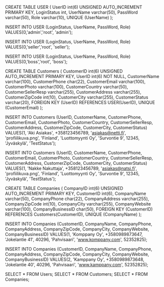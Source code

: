 CREATE TABLE USER (
UserID int(6) UNSIGNED AUTO_INCREMENT PRIMARY KEY,
LoginStatus int,
UserName varchar(50),
PassWord varchar(50),
Role varchar(10),
UNIQUE (UserName)
);

INSERT INTO USER (LoginStatus, UserName, PassWord, Role)
VALUES(0,'admin','root', 'admin');

INSERT INTO USER (LoginStatus, UserName, PassWord, Role)
VALUES(0,'seller','root', 'seller');

INSERT INTO USER (LoginStatus, UserName, PassWord, Role)
VALUES(0,'boss','root', 'boss');


CREATE TABLE Customers (
CustomerID int(6) UNSIGNED AUTO_INCREMENT PRIMARY KEY,
UserID int(6) NOT NULL,
CustomerName varchar(100),
CustomerPhone char(22),
CustomerEmail varchar(100),
CustomerPhoto varchar(100),
CustomerCountry varchar(50),
CustomerSellerResp varchar(255),
CustomerAddress varchar(255),
CustomerZipCode int(10),
CustomerCity varchar(255),
CustomerStatus varchar(20),
FOREIGN KEY (UserID) REFERENCES USER(UserID),
UNIQUE (CustomerEmail)
);

INSERT INTO Customers (UserID, CustomerName, CustomerPhone, CustomerEmail, CustomerPhoto, CustomerCountry, CustomerSellerResp, CustomerAddress, CustomerZipCode, CustomerCity, CustomerStatus)
VALUES(1, 'Aki Asiakas', +358123456789, 'asiakas@netti.fi', 'profiilikuva.png', 'Finland', 'Luottomyynti Oy', 'Survontie 9', 12345, 'Jyväskylä', 'TestStatus');

INSERT INTO Customers (UserID, CustomerName, CustomerPhone, CustomerEmail, CustomerPhoto, CustomerCountry, CustomerSellerResp, CustomerAddress, CustomerZipCode, CustomerCity, CustomerStatus)
VALUES(1, 'Nakke Nakuttaja', +358123456789, 'asiakas@natsi.fi', 'profiilikuva.png', 'Finland', 'Luottomyynti Oy', 'Survontie 9', 12345, 'Jyväskylä', 'TestStatus');

CREATE TABLE Companies (
CompanyID int(6) UNSIGNED AUTO_INCREMENT PRIMARY KEY,
CustomerID int(6),
CompanyName varchar(50),
CompanyPhone char(22),
CompanyAddress varchar(255),
CompanyZipCode int(10),
CompanyCity varchar(255),
CompanyWebsite varchar(100),
CompanyBusinessID char(50),
FOREIGN KEY (CustomerID) REFERENCES Customers(CustomerID),
UNIQUE (CompanyName)
);

INSERT INTO Companies (CustomerID, CompanyName, CompanyPhone, CompanyAddress, CompanyZipCode, CompanyCity, CompanyWebsite, CompanyBusinessID)
VALUES(1, 'Komppany Oy', +3580989873647, 'Jokelantie 41', 40296, 'Pahvisaari', 'www.komppany.com', 52352825);

INSERT INTO Companies (CustomerID, CompanyName, CompanyPhone, CompanyAddress, CompanyZipCode, CompanyCity, CompanyWebsite, CompanyBusinessID)
VALUES(2, 'Kamppany Oy', +3580989873648, 'Jokelantie 40', 40296, 'Pahvisaari', 'www.kamppany.com', 52352825);

SELECT * FROM Users;
SELECT * FROM Customers;
SELECT * FROM Companies;
